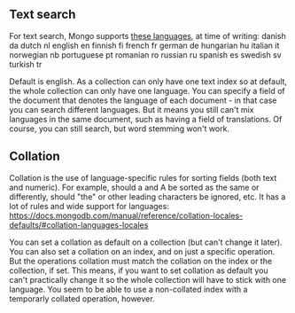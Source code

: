 ## Text search

For text search, Mongo supports [these languages](https://docs.mongodb.com/manual/reference/text-search-languages/), at time of writing:
danish	da
dutch	nl
english	en
finnish	fi
french	fr
german	de
hungarian	hu
italian	it
norwegian	nb
portuguese	pt
romanian	ro
russian	ru
spanish	es
swedish	sv
turkish	tr

Default is english. As a collection can only have one text index so at default, the whole collection can only have one language.
You can specify a field of the document that denotes the language of each document - in that case you can search different languages.
But it means you still can't mix languages in the same document, such as having a field of translations. Of course, you can still search, but word stemming won't work.

## Collation

Collation is the use of language-specific rules for sorting fields (both text and numeric). For example, should a and A be sorted as the same or differently, should "the" or other leading characters be ignored, etc. It has a lot of rules and wide support for languages: https://docs.mongodb.com/manual/reference/collation-locales-defaults/#collation-languages-locales

You can set a collation as default on a collection (but can't change it later). You can also set a collation on an index, and on just a specific operation. But the operations collation must match the collation on the index or the collection, if set. This means, if you want to set collation as default you can't practically change it so the whole collection will have to stick with one language.
You seem to be able to use a non-collated index with a temporarly collated operation, however. 